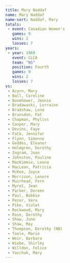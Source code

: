 ```yaml
---
title: Mary Naddaf
name: Mary Naddaf
name-sort: Naddaf, Mary
totals:
 - event: Canadian Women's
   games: 9
   wins: 2
   losses: 7
years:
 - year: 1969
   event: CLCA
   team: "NS"
   position: Fourth
   games: 9
   wins: 2
   losses: 7
vs:
 - Acorn, Mary
 - Ball, Caroline
 - Boomhower, Jennie
 - Bradawaski, Lorraine
 - Bradshaw, Lena
 - Brunsdon, Pat
 - Chapman, Phyliss
 - Cooper, Mary
 - Devins, Faye
 - Falk, Jennifer
 - Flynn, Simonne
 - Geddes, Eleanor
 - Holmgren, Dorothy
 - Ingram, Joan
 - Johnston, Pauline
 - MacKimmie, Leona
 - MacLean, Patricia
 - McKee, Joyce
 - Morrison, Lenore
 - Muirhead, Fern
 - Myrol, Jean
 - Parker, Doreen
 - Paul, Bobbie
 - Pezer, Vera
 - Pike, Violet
 - Rockwood, Mary
 - Rose, Dorothy
 - Shaw, June
 - Shaw, May
 - Thompson, Dorothy (NB)
 - Toole, Marie
 - Weir, Barbara
 - Wiebe, Shirley
 - Willdon, Felice
 - Yaschuk, Mary
---
```

